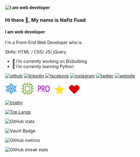 **![I am web developer](https://media.licdn.com/dms/image/D5616AQEojNt1dfpVTQ/profile-displaybackgroundimage-shrink_350_1400/0/1710106641671?e=1717027200&v=beta&t=9-daEgg8PykEf1jrxwDJPdupBhLWbMLJ5V4x9LwjBeI)**


### Hi there 👋, My name is Nafiz Fuad
#### I am web developer


I'm a Front-End Web Developer who is 

Skills: HTML / CSS/ JS/ jQuery

- 🔭 I’m currently working on Bizbulbing 
- 🌱 I’m currently learning Python 


[<img src='https://cdn.jsdelivr.net/npm/simple-icons@3.0.1/icons/github.svg' alt='github' height='40'>](https://github.com/nfnafiz39)  [<img src='https://cdn.jsdelivr.net/npm/simple-icons@3.0.1/icons/linkedin.svg' alt='linkedin' height='40'>](https://www.linkedin.com/in/nfnafiz39/)  [<img src='https://cdn.jsdelivr.net/npm/simple-icons@3.0.1/icons/facebook.svg' alt='facebook' height='40'>](https://www.facebook.com/nfnafiz39)  [<img src='https://cdn.jsdelivr.net/npm/simple-icons@3.0.1/icons/instagram.svg' alt='instagram' height='40'>](https://www.instagram.com/nfnafiz39/)  [<img src='https://cdn.jsdelivr.net/npm/simple-icons@3.0.1/icons/twitter.svg' alt='twitter' height='40'>](https://twitter.com/nfnafiz39)  [<img src='https://cdn.jsdelivr.net/npm/simple-icons@3.0.1/icons/icloud.svg' alt='website' height='40'>](nafizfuad.netlify.app)  

<a href='https://archiveprogram.github.com/'><img src='https://raw.githubusercontent.com/acervenky/animated-github-badges/master/assets/acbadge.gif' width='40' height='40'></a> <a href='https://docs.github.com/en/developers'><img src='https://raw.githubusercontent.com/acervenky/animated-github-badges/master/assets/devbadge.gif' width='40' height='40'></a> <a href='https://github.com/pricing'><img src='https://raw.githubusercontent.com/acervenky/animated-github-badges/master/assets/pro.gif' width='40' height='40'></a> <a href='https://stars.github.com/'><img src='https://raw.githubusercontent.com/acervenky/animated-github-badges/master/assets/starbadge.gif' width='35' height='35'></a> <a href='https://docs.github.com/en/github/supporting-the-open-source-community-with-github-sponsors'><img src='https://raw.githubusercontent.com/acervenky/animated-github-badges/master/assets/sponsorbadge.gif' width='35' height='35'></a> 

[![trophy](https://github-profile-trophy.vercel.app/?username=nfnafiz39)](https://github.com/ryo-ma/github-profile-trophy)

[![Top Langs](https://github-readme-stats.vercel.app/api/top-langs/?username=nfnafiz39)](https://github.com/anuraghazra/github-readme-stats)

![GitHub stats](https://github-readme-stats.vercel.app/api?username=nfnafiz39&show_icons=true&count_private=true)  

![Vaunt Badge](https://api.vaunt.dev/v1/github/entities/nfnafiz39/contributions?format=svg&private=true)  

![GitHub metrics](https://metrics.lecoq.io/nfnafiz39)  

![GitHub streak stats](https://streak-stats.demolab.com/?user=nfnafiz39)  

